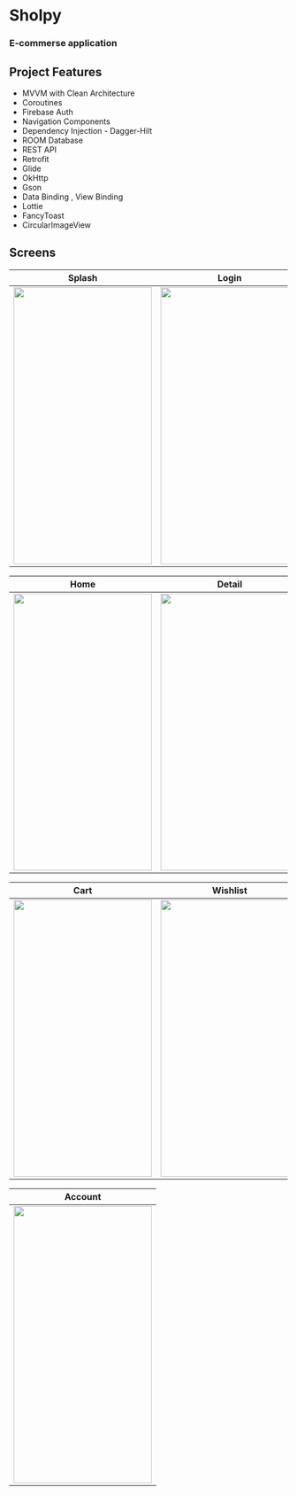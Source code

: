 # Sholpy

### E-commerse application

## Project Features
 - MVVM with Clean Architecture
 - Coroutines
 - Firebase Auth
 - Navigation Components
 - Dependency Injection - Dagger-Hilt
 - ROOM Database
 - REST API
 - Retrofit
 - Glide
 - OkHttp 
 - Gson
 - Data Binding , View Binding
 - Lottie 
 - FancyToast
 - CircularImageView
  
## Screens

| Splash | Login | Register |
| ------ | ---- | ------ |
|<img src="https://user-images.githubusercontent.com/79416442/189842749-a885e561-b297-44a7-b88c-ee1852370e90.png" width="250" height="500"/>|<img src="https://user-images.githubusercontent.com/79416442/189842839-d72441eb-1ca2-4d21-a583-d0142386b29a.png" width="250" height="500"/>|<img src="https://user-images.githubusercontent.com/79416442/189842950-07d3fa39-1551-4d15-a20c-618f4a882c15.png" width="250" height="500"/>|

| Home | Detail | Profile |
| ------ | ---- | ------ |
|<img src="https://user-images.githubusercontent.com/79416442/189843351-9ebae396-ba71-4478-946b-953323097f88.png" width="250" height="500"/>|<img src="https://user-images.githubusercontent.com/79416442/189843463-739e658d-346f-4d7b-ab0d-21fd25bc3d90.png" width="250" height="500"/>|<img src="https://user-images.githubusercontent.com/79416442/189843567-22bdb7b8-bb54-405b-b4c0-8c0280b0556e.png" width="250" height="500"/>|

| Cart | Wishlist | Filter
| ------ | ---- | ------ |
|<img src="https://user-images.githubusercontent.com/79416442/189843968-00b6cf43-24af-425a-9a6b-5364636ae4df.png" width="250" height="500"/>|<img src="https://user-images.githubusercontent.com/79416442/189844075-bf0b62ba-95f2-4d2f-985d-a0f013791402.png" width="250" height="500"/>|<img src="https://user-images.githubusercontent.com/79416442/189844197-a83e501d-f911-427e-81d3-c4cb399676fd.png" width="250" height="500"/>|

| Account |
| ------ |
|<img src="https://user-images.githubusercontent.com/79416442/189844579-1145ac86-da5c-45e3-976f-841ccb1aec07.png" width="250" height="500"/>|
